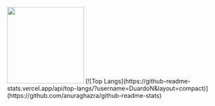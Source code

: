 <img height="180em" src="https://github-readme-stats.vercel.app/api?username=DuardoN&show_icons=true&hide_border=true&&count_private=true&include_all_commits=true" />
[![Top Langs](https://github-readme-stats.vercel.app/api/top-langs/?username=DuardoN&layout=compact)](https://github.com/anuraghazra/github-readme-stats)
